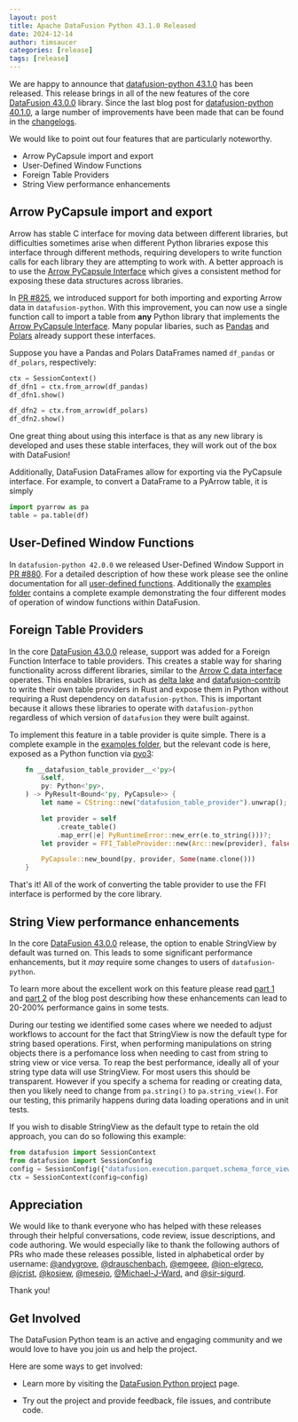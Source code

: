 ```yaml
---
layout: post
title: Apache DataFusion Python 43.1.0 Released
date: 2024-12-14
author: timsaucer
categories: [release]
tags: [release]
---
```

<!--
{% comment %}
Licensed to the Apache Software Foundation (ASF) under one or more
contributor license agreements.  See the NOTICE file distributed with
this work for additional information regarding copyright ownership.
The ASF licenses this file to you under the Apache License, Version 2.0
(the "License"); you may not use this file except in compliance with
the License.  You may obtain a copy of the License at

http://www.apache.org/licenses/LICENSE-2.0

Unless required by applicable law or agreed to in writing, software
distributed under the License is distributed on an "AS IS" BASIS,
WITHOUT WARRANTIES OR CONDITIONS OF ANY KIND, either express or implied.
See the License for the specific language governing permissions and
limitations under the License.
{% endcomment %}
-->

We are happy to announce that [datafusion-python 43.1.0] has been released. This release
brings in all of the new features of the core [DataFusion 43.0.0] library. Since the last
blog post for [datafusion-python 40.1.0], a large number of improvements have been made
that can be found in the [changelogs].

We would like to point out four features that are particularly noteworthy.

- Arrow PyCapsule import and export
- User-Defined Window Functions
- Foreign Table Providers
- String View performance enhancements

[DataFusion 43.0.0]: https://github.com/apache/datafusion/blob/main/dev/changelog/43.0.0.md
[datafusion-python 43.1.0]: https://pypi.org/project/datafusion/43.1.0/
[datafusion-python 40.1.0]: https://datafusion.apache.org/blog/2024/08/20/python-datafusion-40.0.0/
[changelogs]: https://github.com/apache/datafusion-python/tree/main/dev/changelog

## Arrow PyCapsule import and export

Arrow has stable C interface for moving data between different libraries, but difficulties
sometimes arise when different Python libraries expose this interface through different
methods, requiring developers to write function calls for each library they are attempting
to work with. A better approach is to use the [Arrow PyCapsule Interface] which gives a
consistent method for exposing these data structures across libraries.

In [PR #825], we introduced support for both importing and exporting Arrow data in
`datafusion-python`. With this improvement, you can now use a single function call to import
a table from **any** Python library that implements the [Arrow PyCapsule Interface].
Many popular libaries, such as [Pandas](https://pandas.pydata.org/) and [Polars](https://pola.rs/)
already support these interfaces.

Suppose you have a Pandas and Polars DataFrames named `df_pandas` or `df_polars`, respectively:

```python
ctx = SessionContext()
df_dfn1 = ctx.from_arrow(df_pandas)
df_dfn1.show()

df_dfn2 = ctx.from_arrow(df_polars)
df_dfn2.show()
```

One great thing about using this interface is that as any new library is developed and
uses these stable interfaces, they will work out of the box with DataFusion!

Additionally, DataFusion DataFrames allow for exporting via the PyCapsule interface. For example,
to convert a DataFrame to a PyArrow table, it is simply

```python
import pyarrow as pa
table = pa.table(df)
```

[Arrow PyCapsule Interface]: https://arrow.apache.org/docs/format/CDataInterface/PyCapsuleInterface.html
[PR #825]: https://github.com/apache/datafusion-python/pull/825

## User-Defined Window Functions

In `datafusion-python 42.0.0` we released User-Defined Window Support in [PR #880].
For a detailed description of how these work please see the online documentation for
all [user-defined functions]. Additionally the [examples folder] contains a complete
example demonstrating the four different modes of operation of window functions
within DataFusion.

[PR #880]: https://github.com/apache/datafusion-python/pull/880
[user-defined functions]: https://datafusion.apache.org/python/user-guide/common-operations/udf-and-udfa.html
[examples folder]: https://github.com/apache/datafusion-python/tree/main/examples

## Foreign Table Providers

In the core [DataFusion 43.0.0] release, support was added for a Foreign Function
Interface to table providers. This creates a stable way for sharing functionality
across different libraries, similar to the [Arrow C data interface] operates. This
enables libraries, such as [delta lake] and [datafusion-contrib] to write their own
table providers in Rust and expose them in Python without requiring a Rust dependency
on `datafusion-python`. This is important because it allows these libraries to
operate with `datafusion-python` regardless of which version of `datafusion` they
were built against.

To implement this feature in a table provider is quite simple. There is a complete
example in the [examples folder], but the relevant code is here, exposed as a
Python function via [pyo3]:

```rust
    fn __datafusion_table_provider__<'py>(
        &self,
        py: Python<'py>,
    ) -> PyResult<Bound<'py, PyCapsule>> {
        let name = CString::new("datafusion_table_provider").unwrap();

        let provider = self
            .create_table()
            .map_err(|e| PyRuntimeError::new_err(e.to_string()))?;
        let provider = FFI_TableProvider::new(Arc::new(provider), false);

        PyCapsule::new_bound(py, provider, Some(name.clone()))
    }
```

That's it! All of the work of converting the table provider to use the FFI interface
is performed by the core library.

[Arrow C data interface]: https://arrow.apache.org/docs/format/CDataInterface.html
[PR #921]: https://github.com/apache/datafusion-python/pull/921
[delta lake]: https://delta.io/docs/
[datafusion-contrib]: https://github.com/datafusion-contrib/datafusion-table-providers
[pyo3]: https://pyo3.rs/

## String View performance enhancements

In the core [DataFusion 43.0.0] release, the option to enable StringView by default
was turned on. This leads to some significant performance enhancements, but it *may*
require some changes to users of `datafusion-python`.

To learn more about the excellent work on this feature please read [part 1] and [part 2]
of the blog post describing how these enhancements can lead to 20-200% performance
gains in some tests.

During our testing we identified some cases where we needed to adjust workflows to
account for the fact that StringView is now the default type for string based operations.
First, when performing manipulations on string objects there is a perfomance loss when
needing to cast from string to string view or vice versa. To reap the best performance,
ideally all of your string type data will use StringView. For most users this should be
transparent. However if you specify a schema for reading or creating data, then you
likely need to change from `pa.string()` to `pa.string_view()`. For our testing, this
primarily happens during data loading operations and in unit tests.

[part 1]: https://datafusion.apache.org/blog/2024/09/13/string-view-german-style-strings-part-1/
[part 2]: https://datafusion.apache.org/blog/2024/09/13/string-view-german-style-strings-part-2/

If you wish to disable StringView as the default type to retain the old approach,
you can do so following this example:

```python
from datafusion import SessionContext
from datafusion import SessionConfig
config = SessionConfig({"datafusion.execution.parquet.schema_force_view_types": "false"})
ctx = SessionContext(config=config)
```

## Appreciation

We would like to thank everyone who has helped with these releases through their helpful
conversations, code review, issue descriptions, and code authoring. We would especially
like to thank the following authors of PRs who made these releases possible, listed in
alphabetical order by username: [@andygrove], [@drauschenbach], [@emgeee], [@ion-elgreco],
[@jcrist], [@kosiew], [@mesejo], [@Michael-J-Ward], and [@sir-sigurd].

Thank you!

[@andygrove]: https://github.com/andygrove
[@drauschenbach]: https://github.com/drauschenbach
[@emgeee]: https://github.com/emgeee
[@ion-elgreco]: https://github.com/ion-elgreco
[@jcrist]: https://github.com/jcrist
[@kosiew]: https://github.com/kosiew
[@mesejo]: https://github.com/mesejo
[@Michael-J-Ward]: https://github.com/Michael-J-Ward
[@sir-sigurd]: https://github.com/sir-sigurd

## Get Involved

The DataFusion Python team is an active and engaging community and we would love
to have you join us and help the project.

Here are some ways to get involved:

* Learn more by visiting the [DataFusion Python project]
page.

* Try out the project and provide feedback, file issues, and contribute code.

[DataFusion Python project]: https://datafusion.apache.org/python/index.html
